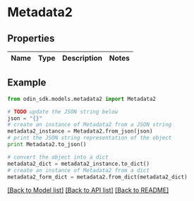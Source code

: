 # Metadata2


## Properties

Name | Type | Description | Notes
------------ | ------------- | ------------- | -------------

## Example

```python
from odin_sdk.models.metadata2 import Metadata2

# TODO update the JSON string below
json = "{}"
# create an instance of Metadata2 from a JSON string
metadata2_instance = Metadata2.from_json(json)
# print the JSON string representation of the object
print Metadata2.to_json()

# convert the object into a dict
metadata2_dict = metadata2_instance.to_dict()
# create an instance of Metadata2 from a dict
metadata2_form_dict = metadata2.from_dict(metadata2_dict)
```
[[Back to Model list]](../README.md#documentation-for-models) [[Back to API list]](../README.md#documentation-for-api-endpoints) [[Back to README]](../README.md)


